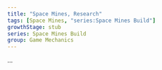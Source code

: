 ```yaml
---
title: "Space Mines, Research"
tags: [Space Mines, "series:Space Mines Build"]
growthStage: stub
series: Space Mines Build
group: Game Mechanics
---
```


...